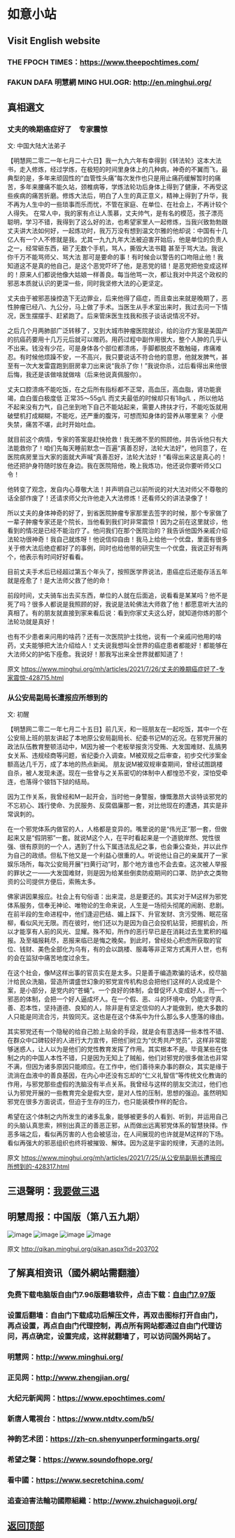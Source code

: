 # 如意小站

## Visit English website

### THE FPOCH TIMES：https://www.theepochtimes.com/

### FAKUN DAFA 明慧網 MING HUI.OGR: http://en.minghui.org/

## 真相選文

### 丈夫的晚期癌症好了　专家震惊

文: 中国大陆大法弟子 

【明慧网二零二一年七月二十六日】我一九九六年有幸得到《转法轮》这本大法书，走入修炼，经过学炼，在极短的时间里身体上的几种病，神奇的不翼而飞，最典型的是，多年来顽固性的“血管性头痛”每次发作也只是用止痛药缓解暂时的痛苦，多年来腰痛不能久站，颈椎病等，学炼法轮功后身体上得到了健康，不再受这些疾病的痛苦折磨。修炼大法后，明白了人生的真正意义，精神上得到了升华，我不再为人生中的一些琐事而乐而忧，不管在家庭、在单位、在社会上，不再计较个人得失。
在常人中，我的家有点让人羡慕，丈夫帅气，是有名的模范，孩子漂亮聪明，学习不错，我得到了这么好的法，也希望家里人一起修炼，当我兴致勃勃跟丈夫讲大法如何好，一起炼功时，我万万没有想到温文尔雅的他却说：中国有十几亿人有一个人不修就是我。尤其一九九九年大法被迫害开始后，他是单位的负责人之一，经常砸东西，砸了无数个手机，骂人，撕毁大法书籍 甚至于骂大法。我说你千万不能骂师父、骂大法 那可是要命的事！有时候会以警告的口吻阻止他！我知道这不是真的他自己，是这个恶党吓坏了他，是恶党的错！是恶党把他变成这样的！原来人们都说他像大姑娘一样善良。每当他骂一次，都让我对中共这个政权的邪恶本质就认识的更深一些，同时我坚修大法的心更坚定。

丈夫由于被邪恶操控造下无边罪业，后来他得了癌症，而且查出来就是晚期了，恶性肿瘤已经八、九公分，马上做了手术。当医生从手术室出来时，我过去问一下情况，医生摆摆手、赶紧跑了。后来管床医生找我和孩子谈话说情况不好。

之后几个月两肺部广泛转移了，又到大城市肿瘤医院就诊，给的治疗方案是美国产的抗癌药要用十几万元后就可以赠药。用药过程中副作用很大，整个人肿的几乎认不出来。钱没有少花，可是身体各个部位都溃疡，手脚都脱皮不敢触碰，疼痛难忍。有时候他烦躁不安，一不高兴，我只要说话不符合他的意思，他就发脾气，甚至有一次大发雷霆跑到厨房拿刀出来说“我杀了你！”我说你杀，过后看得出来他很后悔，我还是该做啥就做啥（后来他说真佩服你）。

丈夫口腔溃疡不能吃饭，在之后所有指标都不正常，高血压，高血脂，肾功能衰竭，血白蛋白极度低 正常35～55g/L 而丈夫最低的时候却只有18g/L ，所以他站不起来没有力气，自己坐到地下自己不能站起来，需要人搀扶才行，不能吃饭就用破壁机打成糊糊，不能吃，还严重的腹泻，可想而知身体的营养从哪里来？ 小便失禁，痛苦不堪，此时开始吐血。

就目前这个病情，专家的答案是赶快抢救！我无微不至的照顾他，并告诉他只有大法能救你了！咱们先每天睡前默念一百遍“真善忍好，法轮大法好”，他同意了，在医院病房里当大家的面就大声喊“真善忍好，法轮大法好！”看得出来这是真心的！他还把护身符随时放在身边。我在医院陪他，晚上我炼功，他还说你要听师父口令！

他转变了观念，发自内心尊敬大法！并声明自己以前所说的对大法对师父不尊敬的话全部作废了！还请求师父允许他走入大法修炼！还看师父的讲法录像了！

所以丈夫的身体神奇的好了，到省医院肿瘤专家那里去签字的时候，那个专家做了一辈子肿瘤专家还是个院长，当他看到我们时非常震惊！因为之前在这里就诊，他看到的情况是已经不能治疗了。他问我们在那个医院治的？我告诉他国外亲戚介绍法轮功很神奇！我自己就炼呀！他说信仰自由！我马上给他一个优盘，里面有很多关于修大法后绝症都好了的事例，同时也给他带的研究生一个优盘，我说正好有两个，他表示有时间好好看看。

目前丈夫手术后已经超过第五个年头了，按照医学界说法，患癌症后还能存活五年就是痊愈了！是大法师父救了他的命！

前段时间，丈夫骑车出去买东西，单位的人就在后面追，说看看是某某吗？他不是死了吗？很多人都说是我照顾的好，我说是法轮佛法大师救了他！都愿意听大法的真相了。有的朋友就直接到家来看后说：看到你家丈夫这么好，就知道你炼的那个法轮功就是真好！

也有不少患者来问用的啥药？还有一次医院护士找他，说有一个亲戚问他用的啥药，丈夫能够把大法介绍给人！丈夫说我想叫全世界的癌症患者都能好！都能够在大法师父的护佑下痊愈。我说好！那我写出来全世界就都知道了！

原文 https://www.minghui.org/mh/articles/2021/7/26/丈夫的晚期癌症好了-专家震惊-428715.html

### 从公安局副局长遭报应所想到的

文: 初醒 

【明慧网二零二一年七月二十五日】前几天，和一班朋友在一起吃饭，其中一个在公安局上班的朋友讲起了本地原公安局副局长、纪委书记M的近况。在邪党开展的政法队伍教育整顿活动中，M因为被一个老板举报贪污受贿、大发国难财、乱搞男女关系、违规经商等问题，省纪委介入调查。M被双规之后审查，初步交代涉案金额高达几千万，成了本地的热点新闻。
朋友说M被双规审查期间，曾经试图跳楼自杀，被人发现未遂。现在一些曾与之关系密切的体制中人都惶恐不安，深怕受牵连，也落得个锒铛下狱的结局。

因为工作关系，我曾经和M一起开会，当时他一身警服，慷慨激昂大谈特谈邪党的不忘初心、践行使命、为民服务、反腐倡廉那一套，对比他现在的遭遇，其实是非常讽刺的。

在一个邪党体系内做官的人，人格都是变异的。嘴里说的是“伟光正”那一套，但做起来又是“假阴邪”一套。就说M这个人，在平时看起来是一个道貌岸然、党性很强、很有原则的一个人，遇到了什么下属违法乱纪之事，也会秉公查处，并以此作为自己的政绩。但私下他又是一个利益心很重的人。听说他让自己的亲属开了一家娱乐场所，每次公安局开展“扫黄行动”时，那个地方谁也不会去查。这次被人举报的罪状之一——大发国难财，则是因为给某些倒卖防疫期间的口罩、防护衣之类物资的公司提供方便后，索贿太多。

佛家讲因果报应。社会上有句俗语：出来混，总是要还的。其实对于M这样为邪党体系服务，信奉无神论、唯物论的生命来说，人生是一场彻头彻尾的闹剧、悲剧。在前半段的生命进程中，他们逢迎巴结、媚上踩下、升官发财、贪污受贿、眠花宿柳，看似风光无限。而在彼时，他们还以为是因为自己会投机钻营，把握机会，所以才能享有人前的风光、显耀。殊不知，所作的恶行早已是在消耗过去生累积的福报。及至福报耗尽，恶报来临已是悔之晚矣。到此时，曾经处心积虑所获取的官位、钱财、美色全部化为乌有，有的会以跳楼、服毒等非正常方式离开人世，也有的会在监狱中痛苦地度过余生。

在这个社会，像M这样出事的官员实在是太多。只是善于编造欺骗的话术，绞尽脑汁给民众洗脑，营造所谓盛世幻象的邪党宣传机构总会把他们这样的人说成是个案，是小部分，是党内的“苍蝇”。一个良好的体制，会督促坏人变成好人，而一个邪恶的体制，会把一个好人逼成坏人。在一个假、恶、斗的环境中，仍能坚守真、善、忍本性，坚持道德、良知的人，除非是有坚定信仰的人才能做到，绝大多数的人只能是同流合污，共毁同灭。这也是在这个体系中为什么那么多人堕落的缘由。

其实邪党还有一个隐秘的给自己脸上贴金的手段，就是会有意选择一些本性不错、在群众中口碑较好的人进行大力宣传，把他们树立为“优秀共产党员”，这样非常能够迷惑人，让人以为是他们的党性教育发挥了作用。其实根本不是。毕竟某些在体制之内的中国人本性不错，只是因为无知上了贼船，他们对邪党的很多做法也非常不满，但因为诸多原因只能顺应。在工作中，他们善待来办事的群众，其实是缘于流淌在血液中的善良基因，在内心中还没有忘却的“仁义礼智信”等传统文化教诲的作用，与邪党那些虚假的洗脑没有半点关系。我曾经与这样的朋友交流过，他们也认为邪党开展的一些教育完全是假大空，是对人性的压制，思想的强迫。虽然明知邪党在很多方面说谎，但迫于生存的压力，也只能装模作样的配合。

希望在这个体制之内所发生的诸多乱象，能够被更多的人看到、听到，并运用自己的头脑认真思索，辨别出真正的善恶正邪，从而做出远离邪党体系的智慧抉择。作恶多端之后，看似再厉害的人也会被惩治，在人间展现的也许就是M这样的下场。看似再强大的邪恶组织也终将被摧毁、解体。因为这是宇宙的规律，天道的法则。

原文 https://www.minghui.org/mh/articles/2021/7/25/从公安局副局长遭报应所想到的-428317.html

## 三退聲明：[我要做三退](http://tuidang.ddns.net/)

## 明慧周报：中国版（第八五九期）

![image](https://user-images.githubusercontent.com/79625284/126761355-662684b8-7ff0-40c7-8786-4dc72db45254.png)
![image](https://user-images.githubusercontent.com/79625284/126761407-36aaf763-ebcc-4594-a0e4-0ffbde49f33e.png)
![image](https://user-images.githubusercontent.com/79625284/126761479-cc4822d7-b568-4722-a3ea-9a43a074a8c8.png)
![image](https://user-images.githubusercontent.com/79625284/126761510-8f2141e8-3d9d-4d2f-b51c-3b934ce23aba.png)

原文 http://qikan.minghui.org/qikan.aspx?id=203702

## 了解真相资讯（國外網站需翻牆）

### 免费下载电脑版自由门7.96版翻墙软件，点击下载：[自由门7.97版](https://github.com/pinhe91/tuiguang/files/6839679/fg797r.zip)

### 设置后翻墙：自由门下载成功后解压文件，再双击图标打开自由门，再点设置，再点自由门代理控制，再点所有网站都通过自由门代理访问，再点确定，设置完成，这样就翻墙了，可以访问国外网站了。

### 明慧网：http://www.minghui.org/

### 正见网：http://www.zhengjian.org/

### 大纪元新闻网：https://www.epochtimes.com/

### 新唐人電視台：https://www.ntdtv.com/b5/

### 神韵艺术团：https://zh-cn.shenyunperformingarts.org/

### 希望之聲：https://www.soundofhope.org/

### 看中國：https://www.secretchina.com/

### 追查迫害法輪功國際組織：http://www.zhuichaguoji.org/

## [返回顶部](https://git.io/Js3EY)
